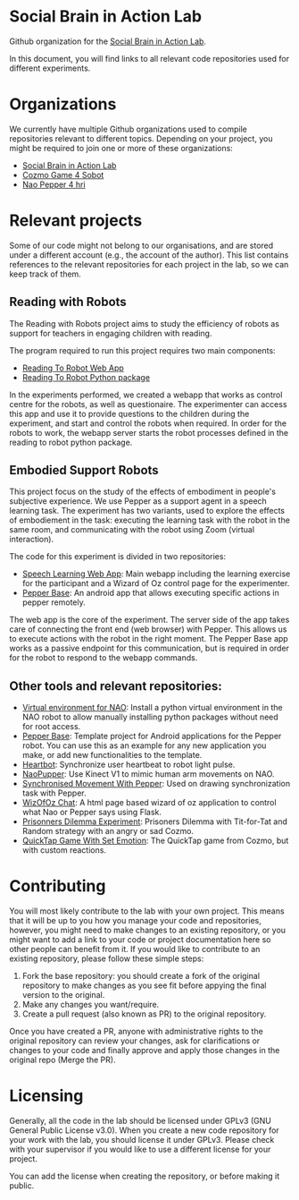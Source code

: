 # Social Brain in Action Lab

Github organization for the [Social Brain in Action Lab](https://www.soba-lab.com/).

In this document, you will find links to all relevant code repositories used for different
experiments.

# Organizations

We currently have multiple Github organizations used to compile repositories relevant to different
topics.
Depending on your project, you might be required to join one or more of these organizations:

- [Social Brain in Action Lab](https://github.com/SocialBrainInActionLab)
- [Cozmo Game 4 Sobot](https://github.com/CozmoGame4Sobot)
- [Nao Pepper 4 hri](https://github.com/NaoPepper4hri)

# Relevant projects

Some of our code might not belong to our organisations, and are stored under a different account
(e.g., the account of the author).
This list contains references to the relevant repositories for each project in the lab, so we can
keep track of them.

## Reading with Robots

The Reading with Robots project aims to study the efficiency of robots as support for teachers in
engaging children with reading.

The program required to run this project requires two main components:

- [Reading To Robot Web App](https://github.com/SocialBrainInActionLab/readingtorobot_app)
- [Reading To Robot Python package](https://github.com/chaudhuryB/ReadingToRobot)

In the experiments performed, we created a webapp that works as control centre for the robots, as
well as questionaire.
The experimenter can access this app and use it to provide questions to the children during the
experiment, and start and control the robots when required.
In order for the robots to work, the webapp server starts the robot processes defined in the
reading to robot python package.

## Embodied Support Robots

This project focus on the study of the effects of embodiment in people's subjective experience.
We use Pepper as a support agent in a speech learning task.
The experiment has two variants, used to explore the effects of embodiement in the task:
executing the learning task with the robot in the same room, and communicating with the robot using
Zoom (virtual interaction).

The code for this experiment is divided in two repositories:

- [Speech Learning Web App](https://github.com/NaoPepper4hri/speech-learning):
  Main webapp including the learning exercise for the participant and a Wizard of Oz control page
  for the experimenter.
- [Pepper Base](https://github.com/NaoPepper4hri/PepperBase):
  An android app that allows executing specific actions in pepper remotely.

The web app is the core of the experiment.
The server side of the app takes care of connecting the front end (web browser) with Pepper.
This allows us to execute actions with the robot in the right moment.
The Pepper Base app works as a passive endpoint for this communication, but is required in order for
the robot to respond to the webapp commands.

## Other tools and relevant repositories:

- [Virtual environment for NAO](https://github.com/NaoPepper4hri/nao_virtualenv):
  Install a python virtual environment in the NAO robot to allow manually installing python
  packages without need for root access.
- [Pepper Base](https://github.com/NaoPepper4hri/PepperBase):
  Template project for Android applications for the Pepper robot.
  You can use this as an example for any new application you make, or add new functionalities to the
  template.
- [Heartbot](https://github.com/SocialBrainInActionLab/Heartbot):
  Synchronize user heartbeat to robot light pulse.
- [NaoPupper](https://github.com/NaoPepper4hri/NaoPuppet):
  Use Kinect V1 to mimic human arm movements on NAO.
- [Synchronised Movement With Pepper](https://github.com/NaoPepper4hri/SynchronisedWithPepper):
  Used on drawing synchronization task with Pepper.
- [WizOfOz Chat](https://github.com/NaoPepper4hri/WizOfOz_Chat):
  A html page based wizard of oz application to control what Nao or Pepper says using Flask.
- [Prisonners Dilemma Experiment](https://github.com/CozmoGame4Sobot/Prisonners-Dilemma-Experiment):
  Prisoners Dilemma with Tit-for-Tat and Random strategy with an angry or sad Cozmo.
- [QuickTap Game With Set Emotion](https://github.com/CozmoGame4Sobot/QuickTapWithSetEmotion):
  The QuickTap game from Cozmo, but with custom reactions.

# Contributing

You will most likely contribute to the lab with your own project.
This means that it will be up to you how you manage your code and repositories, however, you might
need to make changes to an existing repository, or you might want to add a link to your code or
project documentation here so other people can benefit from it.
If you would like to contribute to an existing repository, please follow these simple steps:

1. Fork the base repository:
   you should create a fork of the original repository to make changes as you see fit before
   appying the final version to the original.
2. Make any changes you want/require.
3. Create a pull request (also known as PR) to the original repository.

Once you have created a PR, anyone with administrative rights to the original repository can review
your changes, ask for clarifications or changes to your code and finally approve and apply those
changes in the original repo (Merge the PR).

# Licensing

Generally, all the code in the lab should be licensed under GPLv3 (GNU General Public License v3.0).
When you create a new code repository for your work with the lab, you should license it under GPLv3.
Please check with your supervisor if you would like to use a different license for your project.

You can add the license when creating the repository, or before making it public.
